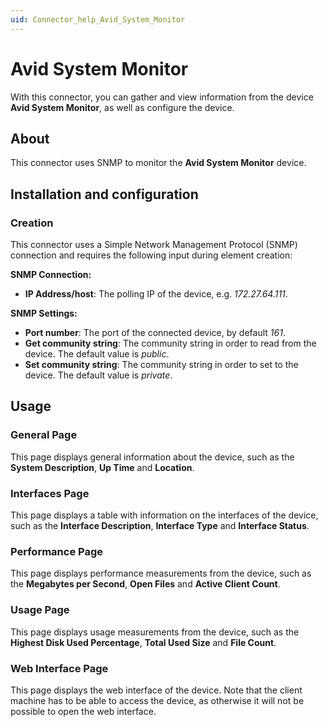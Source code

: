 ```yaml
---
uid: Connector_help_Avid_System_Monitor
---
```


# Avid System Monitor

With this connector, you can gather and view information from the device **Avid System Monitor**, as well as configure the device.

## About

This connector uses SNMP to monitor the **Avid System Monitor** device.

## Installation and configuration

### Creation

This connector uses a Simple Network Management Protocol (SNMP) connection and requires the following input during element creation:

**SNMP Connection:**

- **IP Address/host**: The polling IP of the device, e.g. *172.27.64.111*.

**SNMP Settings:**

- **Port number**: The port of the connected device, by default *161*.
- **Get community string**: The community string in order to read from the device. The default value is *public*.
- **Set community string**: The community string in order to set to the device. The default value is *private*.

## Usage

### General Page

This page displays general information about the device, such as the **System Description**, **Up Time** and **Location**.

### Interfaces Page

This page displays a table with information on the interfaces of the device, such as the **Interface Description**, **Interface Type** and **Interface Status**.

### Performance Page

This page displays performance measurements from the device, such as the **Megabytes per Second**, **Open Files** and **Active Client Count**.

### Usage Page

This page displays usage measurements from the device, such as the **Highest Disk Used Percentage**, **Total Used Size** and **File Count**.

### Web Interface Page

This page displays the web interface of the device. Note that the client machine has to be able to access the device, as otherwise it will not be possible to open the web interface.
